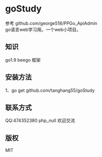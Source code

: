 # goStudy
参考 github.com/george518/PPGo_ApiAdmin
<br>
go语言web学习用。一个web小项目。

知识
----
go1.9  beego 框架

安装方法
----
1、go get github.com/tanghang55/goStudy

联系方式
----
QQ:474352380  php_null   欢迎交流

版权
----
MIT
